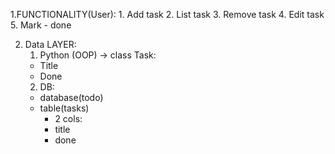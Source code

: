 1.FUNCTIONALITY(User):
    1. Add task
    2. List task
    3. Remove task
    4. Edit task
    5. Mark - done

2. Data LAYER:
    1. Python (OOP) -> class Task:
      - Title
      - Done
    2. DB:
    - database(todo)
    - table(tasks)
      - 2 cols:
      - title
      - done
